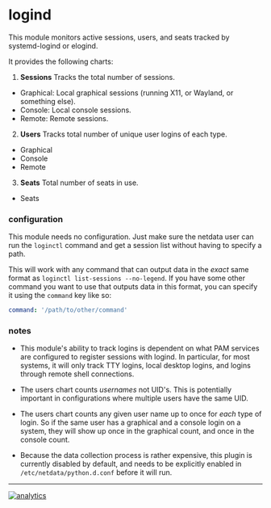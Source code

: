 # logind

This module monitors active sessions, users, and seats tracked by systemd-logind or elogind.

It provides the following charts:

1. **Sessions** Tracks the total number of sessions.
  * Graphical: Local graphical sessions (running X11, or Wayland, or something else).
  * Console: Local console sessions.
  * Remote: Remote sessions.

2. **Users** Tracks total number of unique user logins of each type.
  * Graphical
  * Console
  * Remote

3. **Seats** Total number of seats in use.
  * Seats

### configuration

This module needs no configuration.  Just make sure the netdata user
can run the `loginctl` command and get a session list without having to
specify a path.

This will work with any command that can output data in the _exact_
same format as `loginctl list-sessions --no-legend`.  If you have some
other command you want to use that outputs data in this format, you can
specify it using the `command` key like so:

```yaml
command: '/path/to/other/command'
```

### notes

* This module's ability to track logins is dependent on what PAM services
are configured to register sessions with logind.  In particular, for
most systems, it will only track TTY logins, local desktop logins,
and logins through remote shell connections.

* The users chart counts _usernames_ not UID's.  This is potentially
important in configurations where multiple users have the same UID.

* The users chart counts any given user name up to once for _each_ type
of login.  So if the same user has a graphical and a console login on a
system, they will show up once in the graphical count, and once in the
console count.

* Because the data collection process is rather expensive, this plugin
is currently disabled by default, and needs to be explicitly enabled in
`/etc/netdata/python.d.conf` before it will run.

---

[![analytics](https://www.google-analytics.com/collect?v=1&aip=1&t=pageview&_s=1&ds=github&dr=https%3A%2F%2Fgithub.com%2Fnetdata%2Fnetdata&dl=https%3A%2F%2Fmy-netdata.io%2Fgithub.%2Fcollectors%2Fpython.d.plugin%2Flogind%2FREADME&_u=MAC~&cid=5792dfd7-8dc4-476b-af31-da2fdb9f93d2&tid=UA-64295674-3)]()
